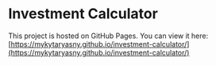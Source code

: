 # Investment Calculator

This project is hosted on GitHub Pages. You can view it here:
[https://mykytaryasny.github.io/investment-calculator/](https://mykytaryasny.github.io/investment-calculator/)
